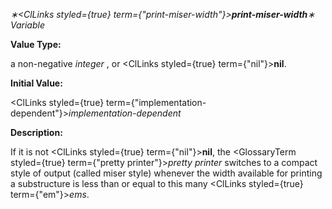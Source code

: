 *∗<ClLinks styled={true} term={"print-miser-width"}><b>*print-miser-width*</b></ClLinks>∗ Variable* 



**Value Type:** 



a non-negative *integer* , or <ClLinks styled={true} term={"nil"}><b>nil</b></ClLinks>. 



**Initial Value:** 



<ClLinks styled={true} term={"implementation-dependent"}><i>implementation-dependent</i></ClLinks> 



**Description:** 



If it is not <ClLinks styled={true} term={"nil"}><b>nil</b></ClLinks>, the <GlossaryTerm styled={true} term={"pretty printer"}><i>pretty printer</i></GlossaryTerm> switches to a compact style of output (called miser style) whenever the width available for printing a substructure is less than or equal to this many <ClLinks styled={true} term={"em"}><i>ems</i></ClLinks>. 







 



 




